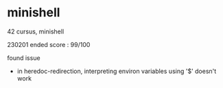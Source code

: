 # minishell
42 cursus, minishell

230201 ended
score : 99/100

found issue
* in heredoc-redirection, interpreting environ variables using '$' doesn't work
